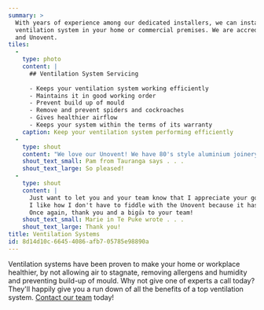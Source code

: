 ```yaml
---
summary: >
  With years of experience among our dedicated installers, we can install a super efficient
  ventilation system in your home or commercial premises. We are accredited installers for Smartvent
  and Unovent.
tiles:
  - 
    type: photo
    content: |
      ## Ventilation System Servicing
      
      - Keeps your ventilation system working efficiently
      - Maintains it in good working order
      - Prevent build up of mould
      - Remove and prevent spiders and cockroaches
      - Gives healthier airflow
      - Keeps your system within the terms of its warranty
    caption: Keep your ventilation system performing efficiently
  - 
    type: shout
    content: "We love our Unovent! We have 80's style aluminium joinery and during winter, water used to run down our windows and you could hear it dripping. Since having the Unovent installed, we have dry windows and it's noticeably warm and dry in the bedrooms. The quoting and installation process was excellent, and it was extremely cost effective. We're so pleased we chose Unovent for our home."
    shout_text_small: Pam from Tauranga says . . .
    shout_text_large: So pleased!
  - 
    type: shout
    content: |
      Just want to let you and your team know that I appreciate your good work. You provide great and fast customer service from your assessment, skillful installations, answers to queries, to your friendly follow ups, making sure that everything is working well.
      I like how I don't have to fiddle with the Unovent because it has it's own brain and there is definitely less condensation when it's on. The Fujitsu heatpump has been keeping us warm and comfortable without having to do much.
      Once again, thank you and a big👍 to your team!
    shout_text_small: Marie in Te Puke wrote . . .
    shout_text_large: Thank you!
title: Ventilation Systems
id: 8d14d10c-6645-4086-afb7-05785e98890a
---
```

Ventilation systems have been proven to make your home or workplace healthier, by not allowing air to stagnate, removing allergens and humidity and preventing build-up of mould. Why not give one of experts a call today? They'll happily give you a run down of all the benefits of a top ventilation system.
[Contact our team](/contact) today!